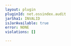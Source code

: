 ```yaml
---
layout: plugin
pluginId: net.ossindex.audit
jarSha1: INVALID
isJarAvailable: true
error: NONE
violations: []

---
```

